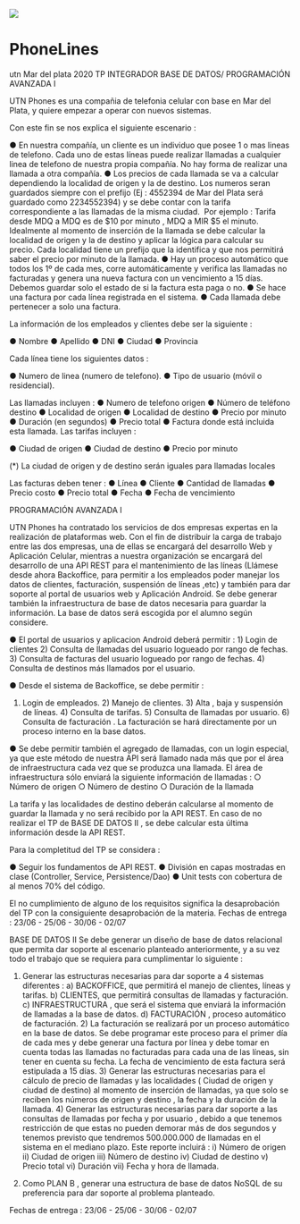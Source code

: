 ![](PhoneLine.png)
# PhoneLines
utn Mar del plata 2020
TP INTEGRADOR BASE DE DATOS/ PROGRAMACIÓN AVANZADA I  
 
UTN Phones ​es una compañia de telefonia celular con base en Mar del Plata, y quiere empezar a operar con nuevos sistemas.  
 
Con este fin se nos explica el siguiente escenario : 
 
● En nuestra compañía, un cliente es un individuo que posee 1 o mas lineas de telefono. Cada uno de estas líneas puede realizar llamadas a cualquier linea de telefono de nuestra propia compañía. No hay forma de realizar una llamada a otra compañía. ● Los precios de cada llamada se va a calcular dependiendo la localidad de origen y la de destino. Los numeros seran guardados siempre con el prefijo (Ej : 4552394 de Mar del Plata será guardado como 2234552394) y se debe contar con la tarifa correspondiente a las llamadas de la misma ciudad. ​ Por ejemplo : ​Tarifa desde MDQ a MDQ es de $10 por minuto , MDQ a MIR $5 el minuto. Idealmente al momento de inserción de la llamada se debe calcular la localidad de origen y la de destino y aplicar la lógica para calcular su precio. Cada localidad tiene un prefijo que la identifica y que nos permitirá saber el precio por minuto de la llamada. ● Hay un proceso automático que todos los 1º de cada mes, corre automáticamente y verifica las llamadas no facturadas y genera una nueva factura con un vencimiento a 15 días. Debemos guardar solo el estado de si la factura esta paga o no. ● Se hace una factura por cada línea registrada en el sistema. ● Cada llamada debe pertenecer a solo una factura. 
 
 
 
La información de los empleados y clientes debe ser la siguiente : 
 
● Nombre ● Apellido ● DNI ● Ciudad ● Provincia 
 
Cada línea tiene los siguientes datos : 
 
● Numero de linea (numero de telefono). ● Tipo de usuario (móvil o residencial). 
 
Las llamadas incluyen :  ● Numero de telefono origen ● Número de teléfono destino ● Localidad de origen ● Localidad de destino ● Precio por minuto ● Duración (en segundos) ● Precio total ● Factura donde está incluida esta llamada. Las tarifas incluyen :  

 
● Ciudad de origen ● Ciudad de destino  ● Precio por minuto 
 
(*) La ciudad de origen y de destino serán iguales para llamadas locales 
 
 
Las facturas deben tener : ● Línea ● Cliente ● Cantidad de llamadas ● Precio costo ● Precio total ● Fecha ● Fecha de vencimiento 
 
PROGRAMACIÓN AVANZADA I  
 
 
 ​UTN Phones ​ha contratado los servicios de dos empresas expertas en la realización de plataformas web. Con el fin de distribuir la carga de trabajo entre las dos empresas, una de ellas se encargará del desarrollo Web y Aplicación Celular, mientras a nuestra organización se encargará del desarrollo de una API REST para el mantenimiento de las líneas (Llámese desde ahora ​Backoffice​, para permitir a los empleados poder manejar los datos de clientes, facturación, suspensión de líneas ,etc) y también para dar soporte al ​portal de usuarios web y Aplicación Android​. Se debe generar también la infraestructura de base de datos necesaria para guardar la información. ​La base de datos será escogida por el alumno según considere. 
 
 
● El portal de usuarios y aplicacion Android deberá permitir : 1) Login de clientes 2) Consulta de llamadas del usuario logueado por rango de fechas. 3) Consulta de facturas del usuario logueado por rango de fechas. 4) Consulta de destinos más llamados por el usuario. 
 
 
 
 
● Desde el sistema de ​Backoffice​, se debe permitir : 
1) Login de empleados. 2) Manejo de clientes. 3) Alta , baja  y suspensión de líneas. 4) Consulta de tarifas. 5) Consulta de llamadas por usuario. 6) Consulta de facturación . La facturación se hará directamente por un 
proceso interno en la base  datos. 
 
● Se debe permitir también el agregado de llamadas, con un login especial, ya que este método de nuestra API será llamado nada más que por el área de infraestructura cada vez que se produzca una llamada.  El área de infraestructura sólo enviará la siguiente información de llamadas :  ○ Número de origen ○ Número de destino ○ Duración de la llamada 
 
La tarifa y las localidades de destino deberán calcularse al momento de guardar la llamada y no será recibido por la API REST. 
 En caso de ​no realizar el TP de BASE DE DATOS II​ , se debe calcular esta última información desde la API REST. 
 
 
Para la completitud del TP se considera :  
 
● Seguir los fundamentos de API REST. ● División en capas mostradas en clase (Controller, Service, Persistence/Dao) ● Unit tests con cobertura de al menos 70% del código. 
 
El no cumplimiento de alguno de los requisitos significa la desaprobación del TP con la consiguiente desaprobación de la materia. 
 Fechas de entrega :​  23/06 - 25/06 - 30/06 - 02/07 
 
  

 BASE DE DATOS II 
 Se debe generar un ​diseño de base de datos relacional ​ que permita dar soporte al escenario planteado anteriormente, y a su vez todo el trabajo que se requiera para cumplimentar lo siguiente : 
 
1) Generar las estructuras necesarias para dar soporte a 4 sistemas diferentes :  a) BACKOFFICE, que permitirá el manejo de clientes, líneas y tarifas.  b) CLIENTES, que permitirá consultas de llamadas y facturación. c) INFRAESTRUCTURA , que será el sistema que enviará la información de llamadas a la base de datos. d) FACTURACIÓN , proceso automático de facturación. 2) La facturación se realizará por un proceso automático en la base de datos. Se debe programar este proceso para el primer día de cada mes y debe generar una factura por línea y debe tomar en cuenta ​todas las llamadas no facturadas para cada una de las líneas, sin tener en cuenta su fecha. ​La fecha de vencimiento de esta factura será estipulada a 15 días. 3) Generar las estructuras necesarias para el cálculo de precio de llamadas y las localidades ( Ciudad de origen y ciudad de destino) al momento de inserción de llamadas, ya que solo se reciben los números de origen y destino , la fecha y la duración de la llamada. 4) Generar las estructuras necesarias para dar soporte a las consultas de llamadas por fecha y por usuario , debido a que tenemos restricción de que estas no pueden demorar más de dos segundos y tenemos previsto que tendremos 500.000.000 de llamadas en el sistema en el mediano plazo. Este reporte incluirá : i) Número de origen ii) Ciudad de origen iii) Número de destino iv) Ciudad de destino v) Precio total vi) Duración  vii) Fecha y hora de llamada. 
 
5) Como PLAN B , generar una estructura de base de datos NoSQL de su preferencia para dar soporte al problema planteado.  
 
 
Fechas de entrega :​  23/06 - 25/06 - 30/06 - 02/07 
